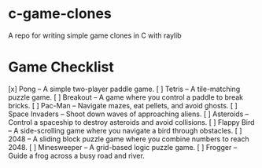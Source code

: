 # c-game-clones
A repo for writing simple game clones in C with raylib

# Game Checklist
[x] Pong – A simple two-player paddle game.
[ ] Tetris – A tile-matching puzzle game.
[ ] Breakout – A game where you control a paddle to break bricks.
[ ] Pac-Man – Navigate mazes, eat pellets, and avoid ghosts.
[ ] Space Invaders – Shoot down waves of approaching aliens.
[ ] Asteroids – Control a spaceship to destroy asteroids and avoid collisions.
[ ] Flappy Bird – A side-scrolling game where you navigate a bird through obstacles.
[ ] 2048 – A sliding block puzzle game where you combine numbers to reach 2048.
[ ] Minesweeper – A grid-based logic puzzle game.
[ ] Frogger – Guide a frog across a busy road and river.

